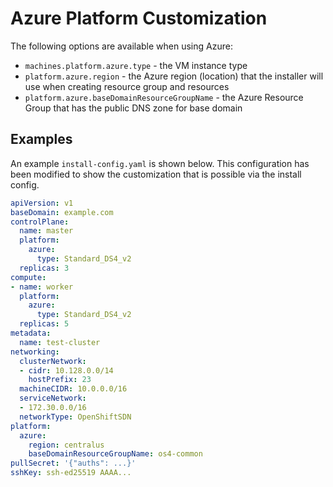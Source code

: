 # Azure Platform Customization

The following options are available when using Azure:

- `machines.platform.azure.type` - the VM instance type
- `platform.azure.region` - the Azure region (location) that the installer will use when creating resource group and resources
- `platform.azure.baseDomainResourceGroupName` - the Azure Resource Group that has the public DNS zone for base domain

## Examples

An example `install-config.yaml` is shown below. This configuration has been modified to show the customization that is possible via the install config.

```yaml
apiVersion: v1
baseDomain: example.com
controlPlane:
  name: master
  platform:
    azure:
      type: Standard_DS4_v2
  replicas: 3
compute:
- name: worker
  platform:
    azure:
      type: Standard_DS4_v2
  replicas: 5
metadata:
  name: test-cluster
networking:
  clusterNetwork:
  - cidr: 10.128.0.0/14
    hostPrefix: 23
  machineCIDR: 10.0.0.0/16
  serviceNetwork:
  - 172.30.0.0/16
  networkType: OpenShiftSDN
platform:
  azure:
    region: centralus
    baseDomainResourceGroupName: os4-common
pullSecret: '{"auths": ...}'
sshKey: ssh-ed25519 AAAA...
```
